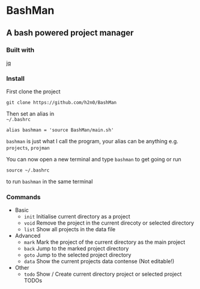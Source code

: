 # BashMan

## A bash powered project manager

### Built with

[jq](https://github.com/stedolan/jq)

### Install
First clone the project

```
git clone https://github.com/h2n0/BashMan
```

Then set an alias in  
`~/.bashrc`

```
alias bashman = 'source BashMan/main.sh'
```
`bashman` is just what I call the program, your alias can be anything e.g. `projects`, `projman`

You can now open a new terminal and type `bashman` to get going or
run 
```
source ~/.bashrc
``` 
to run `bashman` in the same terminal


### Commands
- Basic
    - `init` Initialise current directory as a project
    - `void` Remove the project in the current direcoty or selected directory
    - `list` Show all projects in the data file
- Advanced
    - `mark` Mark the project of the current directory as the main project
    - `back` Jump to the marked project directory
    - `goto` Jump to the selected project directory
    - `data` Show the current projects data contense (Not editable!)
- Other
    - `todo` Show / Create current directory project or selected project TODOs